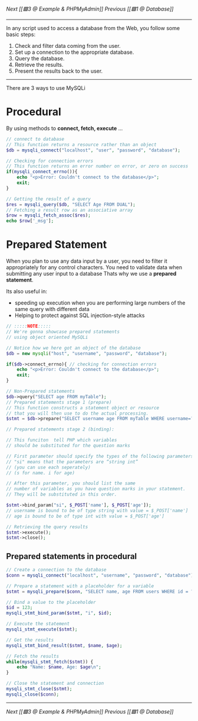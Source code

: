 _Next [[🟩3 @ Example & PHPMyAdmin]]_
_Previous [[🟩1 @ Database]]_

---

In any script used to access a database from the Web, you follow some basic steps:
1. Check and filter data coming from the user.
2. Set up a connection to the appropriate database.
3. Query the database.
4. Retrieve the results.
5. Present the results back to the user.

---

There are 3 ways to use MySQLi

# Procedural
By using  methods to **connect, fetch, execute** ...
```php
// connect to database
// This function returns a resource rather than an object
$db = mysqli_connect("localhost", "user", "password", "database");

// Checking for connection errors
// This function returns an error number on error, or zero on success
if(mysqli_connect_errno()){ 
	echo "<p>Error: Couldn't connect to the database</p>";
	exit;
}

// Getting the result of a query
$res = mysqli_query($db, "SELECT Age FROM DUAL");
// Fetching a result row as an associative array
$row = mysqli_fetch_assoc($res); 
echo $row['_msg'];
```

# Prepared Statement
When you plan to use any data input by a user, you need to filter it appropriately for any control characters. You need to validate data when submitting any user input to a database
Thats why we use a **prepared statement**.

Its also useful in:
- speeding up execution when you are performing large numbers of the same query with different data
- Helping to protect against SQL injection-style attacks

```php
// :::::NOTE:::::
// We're gonna showcase prepared statements
// using object oriented MySQLi

// Notice how we here got an object of the database
$db = new mysqli("host", "username", "password", "database");

if($db->connect_errno){ // checking for connection errors
	echo "<p>Error: Couldn't connect to the database</p>";
	exit;
}

// Non-Prepared statements
$db->query("SELECT age FROM myTable");
// Prepared statements stage 1 (prepare)
// This function constructs a statement object or resource 
// that you will then use to do the actual processing.
$stmt = $db->prepare("SELECT username age FROM myTable WHERE username=? and age=?");

// Prepared statements stage 2 (binding): 

// This funciton  tell PHP which variables 
// should be substituted for the question marks

// First parameter should specify the types of the following parameters
// "si" means that the parameters are “string int” 
// (you can use each seperately)
// (s for name. i for age)

// After this parameter, you should list the same 
// number of variables as you have question marks in your statement. 
// They will be substituted in this order.

$stmt->bind_param("si", $_POST['name'], $_POST['age']);
// username is bound to be of type string with value = $_POST['name']
// age is bound to be of type int with value = $_POST['age']

// Retrieving the query results
$stmt->execute();
$stmt->close();
```

## Prepared statements in procedural
```php
// Create a connection to the database
$conn = mysqli_connect("localhost", "username", "password", "database");

// Prepare a statement with a placeholder for a variable
$stmt = mysqli_prepare($conn, "SELECT name, age FROM users WHERE id = ?");

// Bind a value to the placeholder
$id = 123;
mysqli_stmt_bind_param($stmt, "i", $id);

// Execute the statement
mysqli_stmt_execute($stmt);

// Get the results
mysqli_stmt_bind_result($stmt, $name, $age);

// Fetch the results
while(mysqli_stmt_fetch($stmt)) {
    echo "Name: $name, Age: $age\n";
}

// Close the statement and connection
mysqli_stmt_close($stmt);
mysqli_close($conn);

```
---
_Next [[🟩3 @ Example & PHPMyAdmin]]_
_Previous [[🟩1 @ Database]]_
